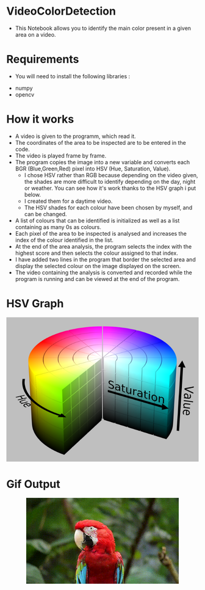 # VideoColorDetection

- This Notebook allows you to identify the main color present in a given area on a video.

# Requirements

- You will need to install the following libraries :

* numpy
* opencv

# How it works

- A video is given to the programm, which read it.
- The coordinates of the area to be inspected are to be entered in the code.
- The video is played frame by frame.
- The program copies the image into a new variable and converts each BGR (Blue,Green,Red) pixel into HSV (Hue, Saturation, Value).
    - I chose HSV rather than RGB because depending on the video given, the shades are more difficult to identify depending on the day, night or weather. You can see how it's work thanks to the HSV graph i put below.
    - I created them for a daytime video.
    - The HSV shades for each colour have been chosen by myself, and can be changed.
- A list of colours that can be identified is initialized as well as a list containing as many 0s as colours.
- Each pixel of the area to be inspected is analysed and increases the index of the colour identified in the list.
- At the end of the area analysis, the program selects the index with the highest score and then selects the colour assigned to that index.
- I have added two lines in the program that border the selected area and display the selected colour on the image displayed on the screen.
- The video containing the analysis is converted and recorded while the program is running and can be viewed at the end of the program.

# HSV Graph

<p align="center"><img src="640px-HSV_color_solid_cylinder_saturation_gray.png"\></p>

# Gif Output

<p align="center"><img src="data/gif/VideoOutput.gif"\></p>


 

